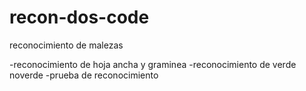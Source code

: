 # recon-dos-code
reconocimiento de malezas

-reconocimiento de hoja ancha y graminea
-reconocimiento de verde noverde
-prueba de reconocimiento
